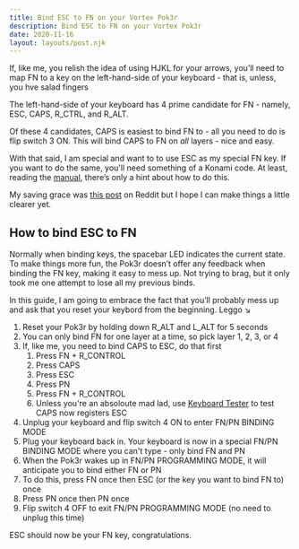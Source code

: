 ```yaml
---
title: Bind ESC to FN on your Vortex Pok3r
description: Bind ESC to FN on your Vortex Pok3r
date: 2020-11-16
layout: layouts/post.njk
---
```


If, like me, you relish the idea of using HJKL for your arrows, you’ll need to map FN to a key on the left-hand-side of your keyboard - that is, unless, you hve salad fingers

The left-hand-side of your keyboard has 4 prime candidate for FN - namely, ESC, CAPS, R_CTRL, and R_ALT. 

Of these 4 candidates, CAPS is easiest to bind FN to - all you need to do is flip switch 3 ON. This will bind CAPS to FN on *all* layers - nice and easy. 

With that said, I am special and want to to use ESC as my special FN key. If you want to do the same, you'll need something of a Konami code. At least, reading the [manual](http://www.vortexgear.tw/db/upload/webdata4/6vortex_20166523361966663.pdf), there’s only a hint about how to do this.

My saving grace was [this post](https://www.reddit.com/r/MechanicalKeyboards/comments/35uy60/guide_howto_program_your_pok3r_programming_layers/) on Reddit but I hope I can make things a little clearer yet.

## How to bind ESC to FN

Normally when binding keys, the spacebar LED indicates the current state. To make things more fun, the Pok3r doesn’t offer any feedback when binding the FN key, making it easy to mess up. Not trying to brag, but it only took me one attempt to lose all my previous binds.

In this guide, I am going to embrace the fact that you’ll probably mess up and ask that you reset your keybord from the beginning. Leggo ↘️

1. Reset your Pok3r by holding down R_ALT and L_ALT for 5 seconds
2. You can only bind FN for one layer at a time, so pick layer 1, 2, 3, or 4
3. If, like me, you need to bind CAPS to ESC, do that first 
	1. Press FN + R_CONTROL
	2. Press CAPS
	3. Press ESC
	4. Press PN
	5. Press FN + R_CONTROL
	6. Unless you're an absoloute mad lad, use [Keyboard Tester](https://www.keyboardtester.com/tester.html) to test CAPS now registers ESC
4. Unplug your keyboard and flip switch 4 ON to enter FN/PN BINDING MODE 
5. Plug your keyboard back in. Your keyboard is now in a special FN/PN BINDING MODE where you can't type - only bind FN and PN
6. When the Pok3r wakes up in FN/PN PROGRAMMING MODE, it will anticipate you to bind either FN or PN
7. To do this, press FN once then ESC (or the key you want to bind FN to) once
8. Press PN once then PN once 
9. Flip switch 4 OFF to exit FN/PN PROGRAMMING MODE (no need to unplug this time)

ESC should now be your FN key, congratulations.